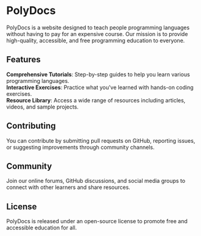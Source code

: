# PolyDocs
PolyDocs is a website designed to teach people programming languages without having to pay for an expensive course. Our mission is to provide high-quality, accessible, and free programming education to everyone.

## Features

**Comprehensive Tutorials**: Step-by-step guides to help you learn various programming languages.  
**Interactive Exercises**: Practice what you've learned with hands-on coding exercises.  
**Resource Library**: Access a wide range of resources including articles, videos, and sample projects.

## Contributing
You can contribute by submitting pull requests on GitHub, reporting issues, or suggesting improvements through community channels.

## Community
Join our online forums, GitHub discussions, and social media groups to connect with other learners and share resources.

## License
PolyDocs is released under an open-source license to promote free and accessible education for all.
